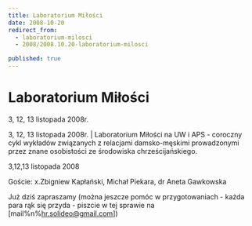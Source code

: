 ```yaml
---
title: Laboratorium Miłości
date: 2008-10-20
redirect_from: 
  - laboratorium-milosci
  - 2008/2008.10.20-laboratorium-milosci

published: true
---
```




# Laboratorium Miłości

<time>3, 12, 13 listopada 2008r.</time>

3, 12, 13 listopada 2008r. | Laboratorium Miłości na UW i APS - coroczny cykl wykładów związanych z relacjami damsko-męskimi prowadzonymi przez znane osobistości ze środowiska chrześcijańskiego.

3,12,13 listopada 2008

Goście: x.Zbigniew Kapłański, Michał Piekara, dr Aneta Gawkowska

Już dziś zapraszamy (można jeszcze pomóc w przygotowaniach - każda para rąk się przyda - piszcie w tej sprawie na [mail%n%hr.solideo@gmail.com])


<!--CONTENT FROM OLD SERVER (jos before 2013): 3, 12, 13 listopada 2008r. | Laboratorium Miłości na UW i APS - coroczny cykl wykładów związanych z relacjami damsko-męskimi prowadzonymi przez znane osobistości ze środowiska chrześcijańskiego.

3,12,13 listopada 2008

Goście: x.Zbigniew Kapłański, Michał Piekara, dr Aneta Gawkowska

Już dziś zapraszamy (można jeszcze pomóc w przygotowaniach - każda para rąk się przyda - piszcie w tej sprawie na [mail%n%hr.solideo@gmail.com])

-->

<!--{{json:{"created_date":"2008-10-20 00:12:25","publish_down":"0000-00-00 00:00:00","id":"664"}}}-->